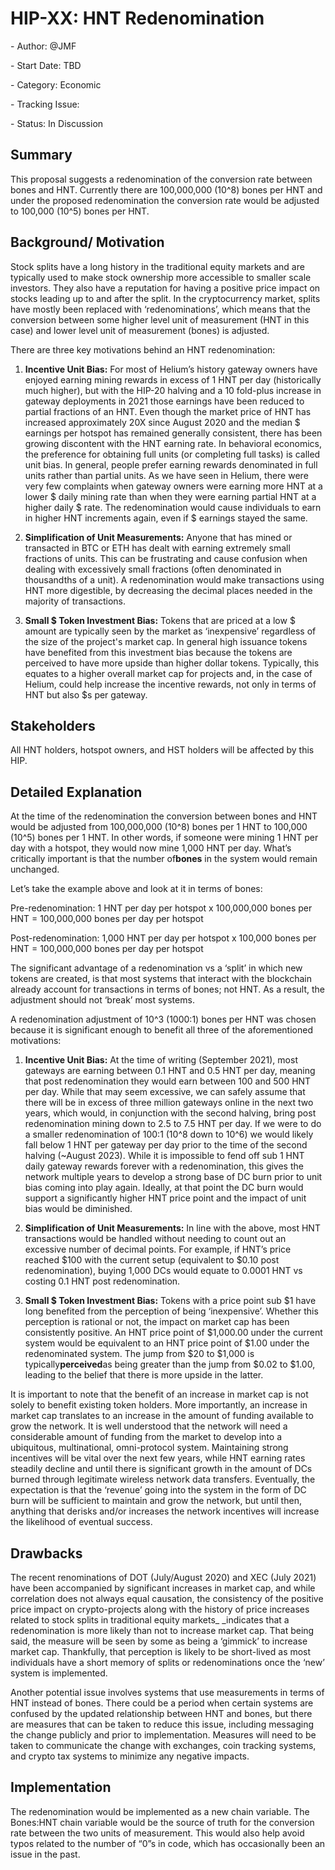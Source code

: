 # HIP-XX: HNT Redenomination

  


\- Author: @JMF

\- Start Date: TBD

\- Category: Economic

\- Tracking Issue:

\- Status: In Discussion

## ​​Summary

This proposal suggests a redenomination of the conversion rate between bones and HNT. Currently there are 100,000,000 (10^8) bones per HNT and under the proposed redenomination the conversion rate would be adjusted to 100,000 (10^5) bones per HNT.

##   Background/ Motivation

Stock splits have a long history in the traditional equity markets and are typically used to make stock ownership more accessible to smaller scale investors. They also have a reputation for having a positive price impact on stocks leading up to and after the split. In the cryptocurrency market, splits have mostly been replaced with ‘redenominations’, which means that the conversion between some higher level unit of measurement (HNT in this case) and lower level unit of measurement (bones) is adjusted.  
  
There are three key motivations behind an HNT redenomination:

  


1.  **Incentive Unit Bias:** For most of Helium’s history gateway owners have enjoyed earning mining rewards in excess of 1 HNT per day (historically much higher), but with the HIP-20 halving and a 10 fold-plus increase in gateway deployments in 2021 those earnings have been reduced to partial fractions of an HNT. Even though the market price of HNT has increased approximately 20X since August 2020 and the median $ earnings per hotspot has remained generally consistent, there has been growing discontent with the HNT earning rate. In behavioral economics, the preference for obtaining full units (or completing full tasks) is called unit bias. In general, people prefer earning rewards denominated in full units rather than partial units. As we have seen in Helium, there were very few complaints when gateway owners were earning more HNT at a lower $ daily mining rate than when they were earning partial HNT at a higher daily $ rate. The redenomination would cause individuals to earn in higher HNT increments again, even if $ earnings stayed the same.

  


2.  **Simplification of Unit Measurements:** Anyone that has mined or transacted in BTC or ETH has dealt with earning extremely small fractions of units. This can be frustrating and cause confusion when dealing with excessively small fractions (often denominated in thousandths of a unit). A redenomination would make transactions using HNT more digestible, by decreasing the decimal places needed in the majority of transactions.

  


3.  **Small $ Token Investment Bias:** Tokens that are priced at a low $ amount are typically seen by the market as ‘inexpensive’ regardless of the size of the project's market cap. In general high issuance tokens have benefited from this investment bias because the tokens are perceived to have more upside than higher dollar tokens. Typically, this equates to a higher overall market cap for projects and, in the case of Helium, could help increase the incentive rewards, not only in terms of HNT but also $s per gateway.

## Stakeholders

All HNT holders, hotspot owners, and HST holders will be affected by this HIP.

## Detailed Explanation

At the time of the redenomination the conversion between bones and HNT would be adjusted from 100,000,000 (10^8) bones per 1 HNT to 100,000 (10^5) bones per 1 HNT. In other words, if someone were mining 1 HNT per day with a hotspot, they would now mine 1,000 HNT per day. What’s critically important is that the number of**bones** in the system would remain unchanged.  
  
Let’s take the example above and look at it in terms of bones:

  


Pre-redenomination: 1 HNT per day per hotspot x 100,000,000 bones per HNT = 100,000,000 bones per day per hotspot

  
Post-redenomination: 1,000 HNT per day per hotspot x 100,000 bones per HNT = 100,000,000 bones per day per hotspot

  


The significant advantage of a redenomination vs a ‘split’ in which new tokens are created, is that most systems that interact with the blockchain already account for transactions in terms of bones; not HNT. As a result, the adjustment should not ‘break’ most systems.

  


A redenomination adjustment of 10^3 (1000:1) bones per HNT was chosen because it is significant enough to benefit all three of the aforementioned motivations:

  


1.  **Incentive Unit Bias:** At the time of writing (September 2021), most gateways are earning between 0.1 HNT and 0.5 HNT per day, meaning that post redenomination they would earn between 100 and 500 HNT per day. While that may seem excessive, we can safely assume that there will be in excess of three million gateways online in the next two years, which would, in conjunction with the second halving, bring post redenomination mining down to 2.5 to 7.5 HNT per day. If we were to do a smaller redenomination of 100:1 (10^8 down to 10^6) we would likely fall below 1 HNT per gateway per day prior to the time of the second halving (~August 2023). While it is impossible to fend off sub 1 HNT daily gateway rewards forever with a redenomination, this gives the network multiple years to develop a strong base of DC burn prior to unit bias coming into play again. Ideally, at that point the DC burn would support a significantly higher HNT price point and the impact of unit bias would be diminished.

  


2.  **Simplification of Unit Measurements:** In line with the above, most HNT transactions would be handled without needing to count out an excessive number of decimal points. For example, if HNT’s price reached $100 with the current setup (equivalent to $0.10 post redenomination), buying 1,000 DCs would equate to 0.0001 HNT vs costing 0.1 HNT post redenomination.

  


3.  **Small $ Token Investment Bias:** Tokens with a price point sub $1 have long benefited from the perception of being ‘inexpensive’. Whether this perception is rational or not, the impact on market cap has been consistently positive. An HNT price point of $1,000.00 under the current system would be equivalent to an HNT price point of $1.00 under the redenominated system. The jump from $20 to $1,000 is typically**perceived**as being greater than the jump from $0.02 to $1.00, leading to the belief that there is more upside in the latter.

  


It is important to note that the benefit of an increase in market cap is not solely to benefit existing token holders. More importantly, an increase in market cap translates to an increase in the amount of funding available to grow the network. It is well understood that the network will need a considerable amount of funding from the market to develop into a ubiquitous, multinational, omni-protocol system. Maintaining strong incentives will be vital over the next few years, while HNT earning rates steadily decline and until there is significant growth in the amount of DCs burned through legitimate wireless network data transfers. Eventually, the expectation is that the ‘revenue’ going into the system in the form of DC burn will be sufficient to maintain and grow the network, but until then, anything that derisks and/or increases the network incentives will increase the likelihood of eventual success.

  


## Drawbacks

The recent renominations of DOT (July/August 2020) and XEC (July 2021) have been accompanied by significant increases in market cap, and while correlation does not always equal causation, the consistency of the positive price impact on crypto-projects along with the history of price increases related to stock splits in traditional equity markets_ _indicates that a redenomination is more likely than not to increase market cap. That being said, the measure will be seen by some as being a ‘gimmick’ to increase market cap. Thankfully, that perception is likely to be short-lived as most individuals have a short memory of splits or redenominations once the ‘new’ system is implemented.

  
Another potential issue involves systems that use measurements in terms of HNT instead of bones. There could be a period when certain systems are confused by the updated relationship between HNT and bones, but there are measures that can be taken to reduce this issue, including messaging the change publicly and prior to implementation. Measures will need to be taken to communicate the change with exchanges, coin tracking systems, and crypto tax systems to minimize any negative impacts.

##   Implementation


The redenomination would be implemented as a new chain variable. The Bones:HNT chain variable would be the source of truth for the conversion rate between the two units of measurement. This would also help avoid typos related to the number of “0”s in code, which has occasionally been an issue in the past.

  

